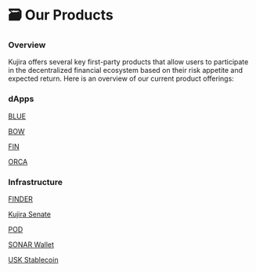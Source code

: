 # 🗃 Our Products

### Overview

Kujira offers several key first-party products that allow users to participate in the decentralized financial ecosystem based on their risk appetite and expected return. Here is an overview of our current product offerings:

### dApps

[BLUE](../dapps-and-infrastructure/blue/)

[BOW](../dapps-and-infrastructure/bow/)

[FIN](../dapps-and-infrastructure/fin/)

[ORCA](../dapps-and-infrastructure/orca/)

### Infrastructure

[FINDER](../dapps-and-infrastructure/finder/)

[Kujira Senate](../dapps-and-infrastructure/senate/)

[POD](../dapps-and-infrastructure/pod/)

[SONAR Wallet](../dapps-and-infrastructure/kujira-wallet.md)

[USK Stablecoin](../dapps-and-infrastructure/usk-stablecoin/)

###

### <mark style="color:blue;"></mark>

